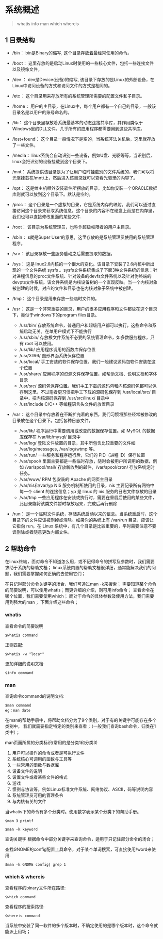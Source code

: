 # 系统概述

>  whatis info man which whereis

## 1 目录结构

* /bin：
bin是Binary的缩写, 这个目录存放着最经常使用的命令。

* /boot：
这里存放的是启动Linux时使用的一些核心文件，包括一些连接文件以及镜像文件。

* /dev ：
dev是Device(设备)的缩写, 该目录下存放的是Linux的外部设备，在Linux中访问设备的方式和访问文件的方式是相同的。

* /etc：
这个目录用来存放所有的系统管理所需要的配置文件和子目录。

* /home：
用户的主目录，在Linux中，每个用户都有一个自己的目录，一般该目录名是以用户的账号命名的。

* /lib：
这个目录里存放着系统最基本的动态连接共享库，其作用类似于Windows里的DLL文件。几乎所有的应用程序都需要用到这些共享库。

* /lost+found：
这个目录一般情况下是空的，当系统非法关机后，这里就存放了一些文件。

* /media：
linux系统会自动识别一些设备，例如U盘、光驱等等，当识别后，linux会把识别的设备挂载到这个目录下。

* /mnt：
系统提供该目录是为了让用户临时挂载别的文件系统的，我们可以将光驱挂载在/mnt/上，然后进入该目录就可以查看光驱里的内容了。

* /opt：
 这是给主机额外安装软件所摆放的目录。比如你安装一个ORACLE数据库则就可以放到这个目录下。默认是空的。

* /proc：
这个目录是一个虚拟的目录，它是系统内存的映射，我们可以通过直接访问这个目录来获取系统信息。这个目录的内容不在硬盘上而是在内存里，我们也可以直接修改里面的某些文件.

* /root：
该目录为系统管理员，也称作超级权限者的用户主目录。

* /sbin：
s就是Super User的意思，这里存放的是系统管理员使用的系统管理程序。

* /srv：
 该目录存放一些服务启动之后需要提取的数据。

* /sys：
这是linux2.6内核的一个很大的变化。该目录下安装了2.6内核中新出现的一个文件系统 sysfs 。sysfs文件系统集成了下面3种文件系统的信息：针对进程信息的proc文件系统、针对设备的devfs文件系统以及针对伪终端的devpts文件系统。该文件系统是内核设备树的一个直观反映。当一个内核对象被创建的时候，对应的文件和目录也在内核对象子系统中被创建。

* /tmp：
这个目录是用来存放一些临时文件的。

* /usr：
 这是一个非常重要的目录，用户的很多应用程序和文件都放在这个目录下，类似于windows下的program files目录。

  * /usr/bin/	存放系统命令，普通用户和超级用户都可以执行。这些命令和系统启动无关，在单用户模式下不能执行
  * /usr/sbin/ 	存放根文件系统不必要的系统管理命令，如多数服务程序，只有 root 可以使用。
  * /usr/lib/	应用程序调用的函数库保存位置
  * /usr/XllR6/	图形界面系统保存位置
  * /usr/local/	手工安装的软件保存位置。我们一般建议源码包软件安装在这个位置
  * /usr/share/	应用程序的资源文件保存位置，如帮助文档、说明文档和字体目录
  * /usr/src/	源码包保存位置。我们手工下载的源码包和内核源码包都可以保存到这里。不过笔者更习惯把手工下载的源码包保存到 /usr/local/src/ 目录中，把内核源码保存到 /usr/src/linux/ 目录中
  * /usr/include	C/C++ 等编程语言头文件的放置目录

* /var：
这个目录中存放着在不断扩充着的东西，我们习惯将那些经常被修改的目录放在这个目录下。包括各种日志文件。
  * /var/lib/	程序运行中需要调用或改变的数据保存位置。如 MySQL 的数据库保存在 /var/lib/mysql/ 目录中
  * /var/log/	登陆文件放置的目录，其中所包含比较重要的文件如 /var/log/messages, /var/log/wtmp 等。
  * /var/run/	一些服务和程序运行后，它们的 PID（进程 ID）保存位置
  * /var/spool/	里面主要都是一些临时存放，随时会被用户所调用的数据，例如 /var/spool/mail/ 存放新收到的邮件，/var/spool/cron/ 存放系统定时任务。
  * /var/www/	RPM 包安装的 Apache 的网页主目录
  * /var/nis和/var/yp	NIS 服务机制所使用的目录，nis 主要记录所有网络中每一个 client 的连接信息；yp 是 linux 的 nis 服务的日志文件存放的目录
  * /var/tmp	一些应用程序在安装或执行时，需要在重启后使用的某些文件，此目录能将该类文件暂时存放起来，完成后再行删除
* /run：
是一个临时文件系统，存储系统启动以来的信息。当系统重启时，这个目录下的文件应该被删掉或清除。如果你的系统上有 /var/run 目录，应该让它指向 run。在 Linux 系统中，有几个目录是比较重要的，平时需要注意不要误删除或者随意更改内部文件。

## 2 帮助命令
在linux终端，面对命令不知道怎么用，或不记得命令的拼写及参数时，我们需要求助于系统的帮助文档； linux系统内置的帮助文档很详细，通常能解决我们的问题，我们需要掌握如何正确的去使用它们；

在只记得部分命令关键字的场合，我们可通过man -k来搜索；
需要知道某个命令的简要说明，可以使用whatis；而更详细的介绍，则可用info命令；
查看命令在哪个位置，我们需要使用which；
而对于命令的具体参数及使用方法，我们需要用到强大的man；
下面介绍这些命令；

### whatis
查看命令的简要说明
```
$whatis command
```
正则匹配:
```
$whatis -w "loca*"
```
更加详细的说明文档:
```
$info command
```

### man
查询命令command的说明文档:
```
$man command
eg：man date
```

在man的帮助手册中，将帮助文档分为了9个类别，对于有的关键字可能存在多个类别中， 我们就需要指定特定的类别来查看；（一般我们查询bash命令，归类在1类中）；

man页面所属的分类标识(常用的是分类1和分类3)

1. 用户可以操作的命令或者是可执行文件
2. 系统核心可调用的函数与工具等
3. 一些常用的函数与数据库
4. 设备文件的说明
5. 设置文件或者某些文件的格式
6. 游戏
7. 惯例与协议等。例如Linux标准文件系统、网络协议、ASCⅡ，码等说明内容
8. 系统管理员可用的管理条令
9. 与内核有关的文件

当whatis下的命令有多个分类时。使用数字表示某个分类下的帮助手册。
```
$man 3 printf
```

```
$man -k keyword
```
查询关键字 根据命令中部分关键字来查询命令，适用于只记住部分命令的场合；

查找GNOME的config配置工具命令，对于某个单词搜索，可直接使用/word来使用:
```
$man -k GNOME config| grep 1
```

### which & whereis
查看程序的binary文件所在路径:
```
$which command
```

查看程序的搜索路径:
```
$whereis command
```
当系统中安装了同一软件的多个版本时，不确定使用的是哪个版本时，这个命令就能派上用场；

